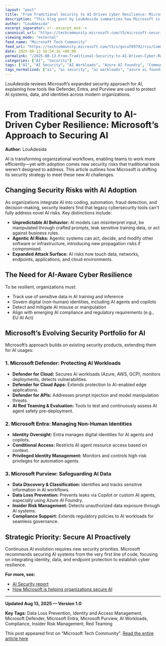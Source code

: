 ```yaml
---
layout: "post"
title: "From Traditional Security to AI-Driven Cyber Resilience: Microsoft’s Approach to Securing AI"
description: "This blog post by LouAdesida summarizes how Microsoft is evolving its security portfolio to address the distinct challenges posed by AI adoption in modern organizations. It highlights new approaches to AI risk mitigation, cyber resilience, and the integration of Defender, Entra, and Purview to protect AI workloads, data, and identities in the enterprise environment."
author: "LouAdesida"
excerpt_separator: <!--excerpt_end-->
canonical_url: "https://techcommunity.microsoft.com/t5/microsoft-security-community/from-traditional-security-to-ai-driven-cyber-resilience/ba-p/4442652"
viewing_mode: "external"
feed_name: "Microsoft Tech Community"
feed_url: "https://techcommunity.microsoft.com/t5/s/gxcuf89792/rss/Community"
date: 2025-08-13 16:54:16 +00:00
permalink: "/2025-08-13-From-Traditional-Security-to-AI-Driven-Cyber-Resilience-Microsofts-Approach-to-Securing-AI.html"
categories: ["AI", "Security"]
tags: ["AI", "AI Security", "AI Workloads", "Azure AI Foundry", "Community", "Compliance", "Conditional Access", "Content Safety", "Copilot Security", "Cyber Resilience", "Data Loss Prevention", "Identity And Access Management", "Insider Risk Management", "Microsoft Defender", "Microsoft Defender For Cloud", "Microsoft Defender For Cloud Apps", "Microsoft Entra", "Microsoft Purview", "Non Human Identities", "Privileged Identity Management", "Red Teaming", "Security"]
tags_normalized: ["ai", "ai security", "ai workloads", "azure ai foundry", "community", "compliance", "conditional access", "content safety", "copilot security", "cyber resilience", "data loss prevention", "identity and access management", "insider risk management", "microsoft defender", "microsoft defender for cloud", "microsoft defender for cloud apps", "microsoft entra", "microsoft purview", "non human identities", "privileged identity management", "red teaming", "security"]
---
```


LouAdesida reviews Microsoft’s expanded security approach for AI, explaining how tools like Defender, Entra, and Purview are used to protect AI systems, data, and identities across modern organizations.<!--excerpt_end-->

# From Traditional Security to AI-Driven Cyber Resilience: Microsoft’s Approach to Securing AI

**Author:** LouAdesida

AI is transforming organizational workflows, enabling teams to work more efficiently—yet with adoption comes new security risks that traditional tools weren't designed to address. This article outlines how Microsoft is shifting its security strategy to meet these new AI challenges.

## Changing Security Risks with AI Adoption

As organizations integrate AI into coding, automation, fraud detection, and decision-making, security leaders find that legacy cybersecurity tools can't fully address novel AI risks. Key distinctions include:

- **Unpredictable AI Behavior:** AI models can misinterpret input, be manipulated through crafted prompts, leak sensitive training data, or act against business rules.
- **Agentic AI Risks:** Agentic systems can act, decide, and modify other software or infrastructure, introducing new propagation risks if compromised.
- **Expanded Attack Surface:** AI risks now touch data, networks, endpoints, applications, and cloud environments.

## The Need for AI-Aware Cyber Resilience

To be resilient, organizations must:

- Track use of sensitive data in AI training and inference
- Govern digital (non-human) identities, including AI agents and copilots
- Detect and mitigate AI misuse or manipulation
- Align with emerging AI compliance and regulatory requirements (e.g., EU AI Act)

## Microsoft’s Evolving Security Portfolio for AI

Microsoft’s approach builds on existing security products, extending them for AI usages:

### 1. Microsoft Defender: Protecting AI Workloads

- **Defender for Cloud:** Secures AI workloads (Azure, AWS, GCP), monitors deployments, detects vulnerabilities.
- **Defender for Cloud Apps:** Extends protection to AI-enabled edge applications.
- **Defender for APIs:** Addresses prompt injection and model manipulation threats.
- **AI Red Teaming & Evaluation:** Tools to test and continuously assess AI agent safety pre-deployment.

### 2. Microsoft Entra: Managing Non-Human Identities

- **Identity Oversight:** Entra manages digital identities for AI agents and copilots.
- **Conditional Access:** Restricts AI agent resource access based on context.
- **Privileged Identity Management:** Monitors and controls high-risk privileges for automation agents.

### 3. Microsoft Purview: Safeguarding AI Data

- **Data Discovery & Classification:** Identifies and tracks sensitive information in AI workflows.
- **Data Loss Prevention:** Prevents leaks via Copilot or custom AI agents, especially using Azure AI Foundry.
- **Insider Risk Management:** Detects unauthorized data exposure through AI systems.
- **Compliance Support:** Extends regulatory policies to AI workloads for seamless governance.

## Strategic Priority: Secure AI Proactively

Continuous AI evolution requires new security priorities. Microsoft recommends securing AI systems from the very first line of code, focusing on integrating identity, data, and endpoint protection to establish cyber resilience.

**For more, see:**

- [AI Security report](https://www.constellationr.com/research/ai-security-beyond-traditional-cyberdefenses)
- [How Microsoft is helping organizations secure AI](https://aka.ms/SecureGovernAI)

---

**Updated Aug 13, 2025 — Version 1.0**

**Key Tags:** Data Loss Prevention, Identity and Access Management, Microsoft Defender, Microsoft Entra, Microsoft Purview, AI Workloads, Compliance, Insider Risk Management, Red Teaming

This post appeared first on "Microsoft Tech Community". [Read the entire article here](https://techcommunity.microsoft.com/t5/microsoft-security-community/from-traditional-security-to-ai-driven-cyber-resilience/ba-p/4442652)
